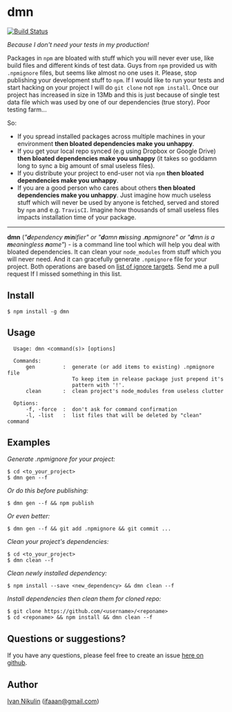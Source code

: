 # dmn
[![Build Status](https://api.travis-ci.org/inikulin/dmn.svg)](https://travis-ci.org/inikulin/dmn)

*Because I don't need your tests in my production!*

Packages in `npm` are bloated with stuff which you will never ever use, like build files and different kinds of test data. Guys from `npm` provided us with `.npmignore` files, but seems like almost no one uses it. Please, stop publishing your development stuff to `npm`. If I would like to run your tests and start hacking on your project I will do `git clone` not `npm install`. Once our project has increased in size in 13Mb and this is just because of single test data file which was used by one of our dependencies (true story). Poor testing farm...

So:
*  If you spread installed packages across multiple machines in your environment **then bloated dependencies make you unhappy**. 
*  If you get your local repo synced (e.g using Dropbox or Google Drive) **then bloated dependencies make you unhappy** (it takes so goddamn long to sync a big amount of smal useless files). 
*  If you distribute your project to end-user not via `npm` **then bloated dependencies make you unhappy**.
*  If you are a good person who cares about others **then bloated dependencies make you unhappy**. Just imagine how much useless stuff which will never be used by anyone is fetched, served and stored by `npm` and e.g. `TravisCI`. Imagine how thousands of small useless files impacts installation time of your package. 

-----------------------------------------------------------------
**dmn** (*"<b>d</b>ependency <b>m</b>i<b>n</b>ifier" or "<b>d</b>amn <b>m</b>issing .<b>n</b>pmignore" or "<b>d</b>mn is a <b>m</b>eaningless <b>n</b>ame"*) - is a command line tool which will help you deal with bloated dependencies. It can clean your `node_modules` from stuff which you will never need. And it can gracefully generate `.npmignore` file for your project. Both operations are based on [list of ignore targets](https://github.com/inikulin/dmn/blob/master/lib/targets.js). Send me a pull request If I missed something in this list.

## Install
```
$ npm install -g dmn
```

## Usage
```
  Usage: dmn <command(s)> [options]
        
  Commands:
      gen         :  generate (or add items to existing) .npmignore file 
                     To keep item in release package just prepend it's
                     pattern with '!'.
      clean       :  clean project's node_modules from useless clutter

  Options:
      -f, -force  :  don't ask for command confirmation
      -l, -list   :  list files that will be deleted by "clean" command
```

## Examples
*Generate .npmignore for your project:*
```
$ cd <to_your_project>
$ dmn gen --f
```

*Or do this before publishing:*
```
$ dmn gen --f && npm publish
```

*Or even better:*
```
$ dmn gen --f && git add .npmignore && git commit ...
```

*Clean your project's dependencies:*
```
$ cd <to_your_project> 
$ dmn clean --f
```

*Clean newly installed dependency:*
```
$ npm install --save <new_dependency> && dmn clean --f
```

*Install dependencies then clean them for cloned repo:*
```
$ git clone https://github.com/<username>/<reponame>
$ cd <reponame> && npm install && dmn clean --f
```

## Questions or suggestions?
If you have any questions, please feel free to create an issue [here on github](https://github.com/inikulin/dmn/issues).


## Author
[Ivan Nikulin](https://github.com/inikulin) (ifaaan@gmail.com)
